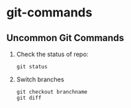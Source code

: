 # git-commands
## Uncommon Git Commands

1. Check the status of repo:
    ```commandline
    git status
    ```

2. Switch branches
    ```commandline
    git checkout branchname
    git diff
    ```
